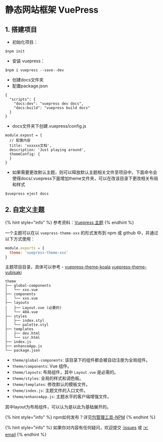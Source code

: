# 静态网站框架 VuePress

## 1. 搭建项目

* 初始化项目：

```text
$npm init
```

* 安装 vuepress：

```text
$npm i vuepress --save--dev
```

* 创建docs文件夹
* 配置package.json

```text
{
  "scripts": {
    "docs:dev": "vuepress dev docs",
    "docs:build": "vuepress build docs"
  }
}
```

* docs文件夹下创建.vuepress/config.js

```text
module.expost = {
  // 配置内容
  title: 'xxxxxx文档',
  description: 'Just playing around',
  themeConfig: {
  }
}
```

* 如果需要更改默认主题，则可以释放默认主题相关文件至项目中，下面命令会使得docs/.vuepress下面增加theme文件夹，可以在改该目录下更改相关布局和样式

```text
$vuepress eject docs
```

## 2. 自定义主题

{% hint style="info" %}
 参考资料：[Vuepress 主题](https://www.vuepress.cn/theme/writing-a-theme.html)
{% endhint %}

一个主题可以在以 `vuepress-theme-xxx` 的形式发布到 npm 或 github 中，并通过以下方式使用：

```javascript
module.exports = {
  theme: 'vuepress-theme-xxx'
}
```

主题项目目录，具体可以参考 - [vuepress-theme-koala](https://github.com/artiely/vuepress-theme-koala) [vuepress-theme-yubisaki](https://github.com/Yubisaki/vuepress-theme-yubisaki)

```text
theme
├── global-components
│   └── xxx.vue
├── components
│   └── xxx.vue
├── layouts
│   ├── Layout.vue (必要的)
│   └── 404.vue
├── styles
│   ├── index.styl
│   └── palette.styl
├── templates
│   ├── dev.html
│   └── ssr.html
├── index.js
├── enhanceApp.js
└── package.json
```

* `theme/global-components`: 该目录下的组件都会被自动注册为全局组件。
* `theme/components`: Vue 组件。
* `theme/layouts`: 布局组件，其中 `Layout.vue` 是必需的。
* `theme/styles`: 全局的样式和调色板。
* `theme/templates`: 修改默认的模板文件。
* `theme/index.js`: 主题文件的入口文件。
* `theme/enhanceApp.js`: 主题水平的客户端增强文件。

其中layout为布局组件，可以认为是以此为基础展开的。

{% hint style="info" %}
npm如何发布？详见[包管理工具-NPM](../npm.md)
{% endhint %}

{% hint style="info" %}
如果你对内容有任何疑问，欢迎提交 [❕issues](https://github.com/MrEnvision/Front-end_learning_notes/issues) 或 [ ✉️ email](mailto:EnvisionShen@gmail.com)
{% endhint %}

